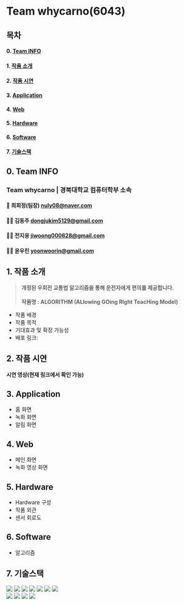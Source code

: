 # Team whycarno(6043)

## 목차
#### 0. [Team INFO](#team-info)
#### 1. [작품 소개](#작품-소개)   
#### 2. [작품 시연](#작품-시연)   
#### 3. [Application](#Application)   
#### 4. [Web](#어플리케이션)   
#### 5. [Hardware](#Hardware)   
#### 6. [Software](#Software) 
#### 7. [기술스택](#기술-스택)

## 0. Team INFO
### Team whycarno | 경북대학교 컴퓨터학부 소속

#### 🤷 최희정(팀장) [nuly08@naver.com](mailto:nuly08@naver.com)

#### 🧑‍💻 김동주 [dongjukim5129@gmail.com](mailto:dongjukim5129@gmail.com)

#### 🤷‍♀️ 전지웅 [jiwoong000628@gmail.com](mailto:jiwoong000628@gmail.com)

#### 🤷‍♂️ 윤우린 [yoonwoorin@gmail.com](mailto:yoonwoorin@gmail.com)

## 1. 작품 소개
>  **개정된 우회전 교통법 알고리즘을 통해 운전자에게 편의를 제공합니다.** <br/><br/>
>  **작품명 : ALGORITHM (ALlowing GOing RIght TeacHing Model)** <br/>
* 작품 배경<br/>
* 작품 목적<br/>
* 기대효과 및 확장 가능성<br/>
* 배포 링크:

## 2. 작품 시연
**시연 영상(현재 링크에서 확인 가능)**<br/>

## 3. Application
* 홈 화면<br/>
* 녹화 화면<br/>
* 알림 화면

## 4. Web
* 메인 화면<br/>
* 녹화 영상 화면<br/>

## 5. Hardware
* Hardware 구성<br/>
* 작품 외관<br/>
* 센서 회로도<br/>

## 6. Software
* 알고리즘<br/>

## 7. 기술스택
<div style="diplay=flex">
  <img src="https://img.shields.io/badge/Flutter-02569B?style=for-the-badge&logo=Flutter&logoColor=white">
  <img src="https://img.shields.io/badge/Dart-0175C2?style=for-the-badge&logo=Dart&logoColor=white">
  <img src="https://img.shields.io/badge/OpenCV-5C3EE8?style=for-the-badge&logo=OpenCV&logoColor=white">
  <img src="https://img.shields.io/badge/PyTorch-EE4C2C?style=for-the-badge&logo=PyTorch&logoColor=white">
  <img src="https://img.shields.io/badge/Python-3776AB?style=for-the-badge&logo=Python&logoColor=white">
  <img src="https://img.shields.io/badge/YOLO-FFA500?style=for-the-badge&logo=YOLO&logoColor=black">
  <img src="https://img.shields.io/badge/Colab-F9AB00?style=for-the-badge&logo=Google%20Colab&logoColor=black">
  <br/>
  <img src="https://img.shields.io/badge/React-61DAFB?style=for-the-badge&logo=React&logoColor=white">
  <img src="https://img.shields.io/badge/Firebase-FFCA28?style=for-the-badge&logo=Firebase&logoColor=black">
  <img src="https://img.shields.io/badge/Raspberry%20Pi-C51A4A?style=for-the-badge&logo=Raspberry%20Pi&logoColor=white">
  <img src="https://img.shields.io/badge/Cloudtype-000000?style=for-the-badge&logo=Cloudtype&logoColor=white">

</div>